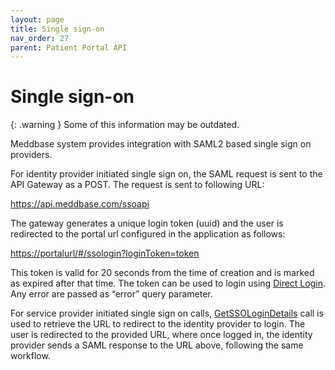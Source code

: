 ```yaml
---
layout: page
title: Single sign-on
nav_order: 27
parent: Patient Portal API
---
```


# Single sign-on

{: .warning }
Some of this information may be outdated.

Meddbase system provides integration with SAML2 based single sign on providers.

For identity provider initiated single sign on, the SAML request is sent to the API Gateway as a POST. The request is sent to following URL:

<https://api.meddbase.com/ssoapi>

The gateway generates a unique login token (uuid) and the user is redirected to the portal url configured in the application as follows:

<https://portalurl/#/ssologin?loginToken=token>

This token is valid for 20 seconds from the time of creation and is marked as expired after that time. The token can be used to login using [Direct Login](../authentication/direct-login). Any error are passed as “error” query parameter.

For service provider initiated single sign on calls, [GetSSOLoginDetails](../authentication/getssologindetails) call is used to retrieve the URL to redirect to the identity provider to login. The user is redirected to the provided URL, where once logged in, the identity provider sends a SAML response to the URL above, following the same workflow.
